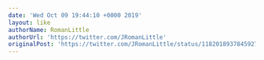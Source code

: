 ```yaml
---
date: 'Wed Oct 09 19:44:10 +0000 2019'
layout: like
authorName: RomanLittle
authorUrl: 'https://twitter.com/JRomanLittle'
originalPost: 'https://twitter.com/JRomanLittle/status/1182018937845927942'
---
```

